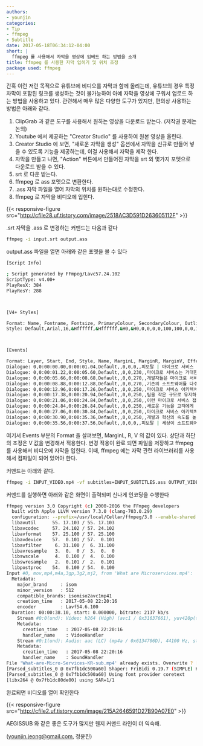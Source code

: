 ```yaml
---
authors:
- younjin
categories:
- Tip
- ffmpeg 
- Subtitle
date: 2017-05-18T06:34:12-04:00
short: |
  ffmpeg 를 사용해서 자막을 영상에 임베드 하는 방법을 소개  
title: ffmpeg 를 사용한 자막 입히기 및 위치 조정 
package used: ffmpeg
---
```


간혹 이런 저런 목적으로 유튜브에 비디오를 자막과 함께 올리는데, 유튜브의 경우 특정 자막이 포함된 링크를 생성하는 것이 불가능하여 아예 자막을 영상에 구워서 업로드 하는 방법을  사용하고 있다. 관련해서 매우 많은 다양한 도구가 있지만, 편의상 사용하는 방법은 아래와 같다.

1. ClipGrab 과 같은 도구를 사용해서 원하는 영상을 다운로드 받는다. (저작권 문제는 논외) 
2. Youtube 에서 제공하는 "Creator Studio" 를 사용하여 원본 영상을 올린다.  
3. Creator Studio 에 보면, "새로운 자막을 생성" 옵션에서 자막을 신규로 만들어 넣을 수 있도록 기능을 제공하는데, 이걸 사용해서 자막을 제작 한다. 
4. 자막을 만들고 나면, "Action" 버튼에서 만들어진 자막을 srt 외 몇가지 포멧으로 다운로드 받을 수 있다. 
5. srt 로 다운 받는다. 
6. ffmpeg 로 ass 포멧으로 변환한다. 
7. .ass 자막 파일을 열어 자막의 위치를 원하는대로 수정한다. 
8. ffmpeg 로 자막을 비디오에 입힌다.


{{< responsive-figure src="http://cfile28.uf.tistory.com/image/2518AC3D591D263605112F" >}}


.srt 자막을 .ass 로 변경하는 커맨드는 다음과 같다 
~~~bash
ffmpeg -i input.srt output.ass 
~~~ 

output.ass 파일을 열면 아래와 같은 포멧을 볼 수 있다 
~~~bash
[Script Info]

; Script generated by FFmpeg/Lavc57.24.102
ScriptType: v4.00+
PlayResX: 384
PlayResY: 288



[V4+ Styles]

Format: Name, Fontname, Fontsize, PrimaryColour, SecondaryColour, OutlineColour, BackColour, Bold, Italic, Underline, StrikeOut, ScaleX, ScaleY, Spacing, Angle, BorderStyle, Outline, Shadow, Alignment, MarginL, MarginR, MarginV, Encoding
Style: Default,Arial,16,&Hffffff,&Hffffff,&H0,&H0,0,0,0,0,100,100,0,0,1,1,0,2,10,10,10,0



[Events]

Format: Layer, Start, End, Style, Name, MarginL, MarginR, MarginV, Effect, Text
Dialogue: 0,0:00:00.00,0:00:01.04,Default,,0,0,0,,피보탈 | 마이크로 서비스
Dialogue: 0,0:00:01.22,0:00:05.60,Default,,0,0,230,,마이크로 서비스는 거대한 서비스가 각각 독립적인 코드로 구성된 작은 서비스들로 이루어진 것을 말합니다.
Dialogue: 0,0:00:05.66,0:00:08.68,Default,,0,0,270,,개발자들은 마이크로 서비스를 새로운 앱을 개발할때 적용하거나
Dialogue: 0,0:00:08.88,0:00:12.88,Default,,0,0,270,,기존의 소프트웨어를 다수의 파트로 나누어 구성하기도 합니다.
Dialogue: 0,0:00:12.96,0:00:17.26,Default,,0,0,250,,마이크로 서비스 아키텍처는 소프트웨어의 빠른 릴리즈를 도울 뿐만 아니라
Dialogue: 0,0:00:17.38,0:00:20.94,Default,,0,0,250,,팀을 작은 규모로 유지하여 더 나은 업무 프로세스를 만들 수도 있습니다.
Dialogue: 0,0:00:21.06,0:00:24.84,Default,,0,0,250,,이런 마이크로 서비스 접근은 팀이 변화의 요구에 부응하며
Dialogue: 0,0:00:24.84,0:00:26.84,Default,,0,0,250,,새로운 기능을 고객에게 전달할 수 있도록 합니다.
Dialogue: 0,0:00:27.06,0:00:30.84,Default,,0,0,250,,마이크로 서비스 아키텍처는 작은 규모의 소프트웨어를 독립적으로 운용 함으로서]
Dialogue: 0,0:00:30.90,0:00:35.36,Default,,0,0,250,,개발과 혁신의 속도를 높여주는 핵심 엔진입니다.
Dialogue: 0,0:00:35.56,0:00:37.56,Default,,0,0,0,,피보탈 | 세상이 소프트웨어를 만드는 방법을 혁신 합니다.

~~~

여기서 Events 부분의 Format 을 살펴보면, MarginL, R, V 의 값이 있다. 상단과 하단의 조정은 V 값을 변경해서 적용한다. 변경 적용이 완료 되면 파일을 저장하고 ffmpeg 를 사용해서 비디오에 자막을 입힌다. 이때, ffmpeg 에는 자막 관련 라이브러리를 사용해서 컴파일이 되어 있어야 한다. 

커맨드는 아래와 같다. 

~~~bash
ffmpeg -i INPUT_VIDEO.mp4 -vf subtitles=INPUT_SUBTITLES.ass OUTPUT_VIDEO_NAME.mp4
~~~


커맨드를 실행하면 아래와 같은 화면이 출력되며 신나게 인코딩을 수행한다 

~~~bash 
ffmpeg version 3.0 Copyright (c) 2000-2016 the FFmpeg developers
  built with Apple LLVM version 7.3.0 (clang-703.0.29)
  configuration: --prefix=/usr/local/Cellar/ffmpeg/3.0 --enable-shared --enable-pthreads --enable-gpl --enable-version3 --enable-hardcoded-tables --enable-avresample --cc=clang --host-cflags= --host-ldflags= --enable-opencl --enable-libx264 --enable-libmp3lame --enable-libxvid --enable-libass --enable-vda
  libavutil      55. 17.103 / 55. 17.103
  libavcodec     57. 24.102 / 57. 24.102
  libavformat    57. 25.100 / 57. 25.100
  libavdevice    57.  0.101 / 57.  0.101
  libavfilter     6. 31.100 /  6. 31.100
  libavresample   3.  0.  0 /  3.  0.  0
  libswscale      4.  0.100 /  4.  0.100
  libswresample   2.  0.101 /  2.  0.101
  libpostproc    54.  0.100 / 54.  0.100
Input #0, mov,mp4,m4a,3gp,3g2,mj2, from 'What are Microservices.mp4':
  Metadata:
    major_brand     : isom
    minor_version   : 512
    compatible_brands: isomiso2avc1mp41
    creation_time   : 2017-05-08 22:20:16
    encoder         : Lavf54.6.100
  Duration: 00:00:38.10, start: 0.000000, bitrate: 2137 kb/s
    Stream #0:0(und): Video: h264 (High) (avc1 / 0x31637661), yuv420p(tv, bt709), 1920x1080 [SAR 1:1 DAR 16:9], 2029 kb/s, 24 fps, 24 tbr, 90k tbn, 48 tbc (default)
    Metadata:
      creation_time   : 2017-05-08 22:20:16
      handler_name    : VideoHandler
    Stream #0:1(und): Audio: aac (LC) (mp4a / 0x6134706D), 44100 Hz, stereo, fltp, 125 kb/s (default)
    Metadata:
      creation_time   : 2017-05-08 22:20:16
      handler_name    : SoundHandler
File 'What-are-Micro-Services-KR-sub.mp4' already exists. Overwrite ? [y/N] y
[Parsed_subtitles_0 @ 0x7fb1dc500a60] Shaper: FriBidi 0.19.7 (SIMPLE) HarfBuzz-ng 1.2.4 (COMPLEX)
[Parsed_subtitles_0 @ 0x7fb1dc500a60] Using font provider coretext
[libx264 @ 0x7fb1dc80de00] using SAR=1/1
~~~ 

완료되면 비디오를 열어 확인한다 

{{< responsive-figure src="http://cfile2.uf.tistory.com/image/215A2646591D27B90A07E0" >}}

AEGISSUB 와 같은 좋은 도구가 많지만 웬지 커맨드 라인이 더 익숙해. 

(younjin.jeong@gmail.com, 정윤진) 

